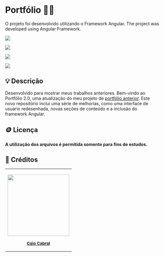 # Portfólio 🧑‍💻

O projeto foi desenvolvido utilizando o Framework Angular. 
The project was developed using Angular Framework.

</div>

 <img src ="../../../assets/images/portfolio.png"/> 

<div style="display: inline_block">

<a href = "mailto:caio_cabral1@hotmail.com"><img src="https://img.shields.io/badge/-Gmail-%23333?style=for-the-badge&logo=gmail&logoColor=white" target="_blank"></a>

<a href="https://www.linkedin.com/in/cabralcaio/" target="_blank"><img src="https://img.shields.io/badge/-LinkedIn-%230077B5?style=for-the-badge&logo=linkedin&logoColor=white" target="_blank"></a>

<a href="https://cabralcaio.github.io/Portfolio/" target="_blank"><img src="https://img.shields.io/badge/-Portf%C3%B3lio-brown?style=for-the-badge&logo=true" target="_blank"></a>

</div>

<h2>💡 Descrição</h2>

<p>Desenvolvido para mostrar meus trabalhos anteriores. 
Bem-vindo ao Portfólio 2.0, uma atualização do meu projeto de <a href="https://github.com/cabralcaio/Portfolio" target="_blank">portfólio anterior</a>. Este novo repositório inclui uma série de melhorias, como uma interface de usuário redesenhada, novas seções de conteúdo e a inclusão do framework Angular.
</p>

<h2>🪙 Licença</h2>

<b>A utilização dos arquivos é permitida somente para fins de estudos.</b>


<h2>🎁 Créditos</h2>

<table>

<tr>

<td align="center">

<a href="https://github.com/cabralcaio">

<img width="200px" src="./../../../assets/images/mesdtn.png"/><br>

<sub>

<b>Caio Cabral</b>

</sub>

</a>

</td>

</tr>

</table>




